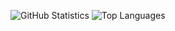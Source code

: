![GitHub Statistics](https://github-readme-stats.vercel.app/api?username=stephane&show_icons=true)
![Top Languages](https://github-readme-stats.vercel.app/api/top-langs/?username=stephane&count_private=true&show_icons=true&layout=compact)

<!--
![GitHub Statistics](https://github-readme-stats.vercel.app/api?username=stephane&show_icons=true&include_all_commits=true)
**stephane/stephane** is a ✨ _special_ ✨ repository because its `README.md` (this file) appears on your GitHub profile.

Here are some ideas to get you started:

- 🔭 I’m currently working on ...
- 🌱 I’m currently learning ...
- 👯 I’m looking to collaborate on ...
- 🤔 I’m looking for help with ...
- 💬 Ask me about ...
- 📫 How to reach me: ...
- 😄 Pronouns: ...
- ⚡ Fun fact: ...
-->
